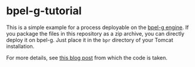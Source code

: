 bpel-g-tutorial
===============

This is a simple example for a process deployable on the [bpel-g engine](http://code.google.com/p/bpel-g/).
If you package the files in this repository as a zip archive, you can directly deploy it on bpel-g. Just place it in the <code>bpr</code> directory of your Tomcat installation. 

For more details, see [this blog post](http://joerglenhard.wordpress.com/2012/05/11/basic-tutorial-for-the-bpel-g-engine/) from which the code is taken.
